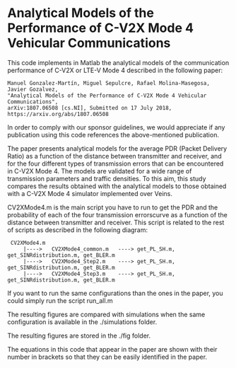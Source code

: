 # Analytical Models of the Performance of C-V2X Mode 4 Vehicular Communications
This code implements in Matlab the analytical models of the communication performance of C-V2X or LTE-V Mode 4 described in the following paper:

    Manuel Gonzalez-Martín, Miguel Sepulcre, Rafael Molina-Masegosa, Javier Gozalvez, 
    "Analytical Models of the Performance of C-V2X Mode 4 Vehicular Communications", 
    arXiv:1807.06508 [cs.NI], Submitted on 17 July 2018, https://arxiv.org/abs/1807.06508

In order to comply with our sponsor guidelines, we would appreciate if any publication using this code references the above-mentioned publication.

The paper presents analytical models for the average PDR (Packet Delivery Ratio) as a function of the distance between transmitter and receiver, and for the four different types of transmission errors that can be encountered in C-V2X Mode 4. The models are validated for a wide range of transmission parameters and traffic densities. To this aim, this study compares the results obtained with the analytical models to those obtained with a C-V2X Mode 4 simulator implemented over Veins. 

CV2XMode4.m is the main script you have to run to get the PDR and the probability of each of the four transmission errorscurve as a function of the distance between transmitter and receiver. This script is related to the rest of scripts as described in the following diagram:

     CV2XMode4.m
         |---->   CV2XMode4_common.m   ----> get_PL_SH.m, get_SINRdistribution.m, get_BLER.m
         |---->   CV2XMode4_Step2.m    ----> get_PL_SH.m, get_SINRdistribution.m, get_BLER.m
         |---->   CV2XMode4_Step3.m    ----> get_PL_SH.m, get_SINRdistribution.m, get_BLER.m
         
If you want to run the same configurations than the ones in the paper, you could simply run the script run_all.m

The resulting figures are compared with simulations when the same configuration is available in the ./simulations folder.

The resulting figures are stored in the ./fig folder.

The equations in this code that appear in the paper are shown with their number in brackets so that they can be easily identified in the paper. 


